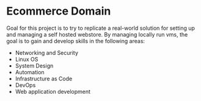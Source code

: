 # Ecommerce Domain

Goal for this project is to try to replicate a real-world solution for setting up and managing a self hosted webstore. By managing locally run vms, the goal is to gain and develop skills in the following areas:

- Networking and Security 
- Linux OS
- System  Design 
- Automation 
- Infrastructure as Code
- DevOps
- Web application development
